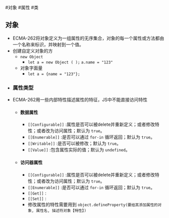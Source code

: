 #对象 #属性 #类
## 对象
- ECMA-262将对象定义为一组属性的无序集合，对象的每一个属性或方法都由一个名称来标识，并映射到一个值。
- 创建自定义对象的方
	- `new Object`
		- `let a = new Object ( );` `a.name = "123"`
	- 对象字面量
       - `let a = {name = "123"};`
- ### 属性类型
- ECMA-262用一些内部特性描述属性的特征，JS中不能直接访问特性
	- #### 数据属性
		- `[[Configurable]]` :属性是否可以被delete并重新定义；或者修改特性；或者改为访问属性；默认为 `true`。
		- `[[Enumerable]]` :是否可以通过 `for-in` 循环返回；默认为 `true`。
		- `[[Writable]]` :是否可以被修改；默认为 `true`。
		- `[[Value]]` :包含属性实际的值；默认为 `undefined`。
	- #### 访问器属性
		- `[[Configurable]]` :属性是否可以被delete并重新定义；或者修改特性；或者改为访问属性；默认为 `true`。
		- `[[Enumerable]]` :是否可以通过 `for-in` 循环返回；默认为 `true`。
		- `[[Get]]` :
		- `[[Set]]` :
		- 修改属性的特性需要用到 `object.defineProperty(要给其添加属性的对象, 属性名, 描述符对象【特性】)`